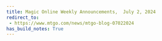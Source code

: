 ```yaml
---
title: Magic Online Weekly Announcements,  July 2, 2024
redirect_to:
 - https://www.mtgo.com/news/mtgo-blog-07022024
has_build_notes: True
---
```

